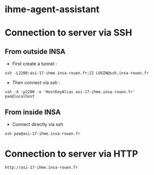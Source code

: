 # ihme-agent-assistant

# Connection to server via SSH

## From outside INSA
  
* First create a tunnel :
    
```ssh -L2200:asi-17-ihme.insa-rouen.fr:22 LOGIN@ssh.insa-rouen.fr```

* Then connect via ssh :

```ssh -X -p2200 -o 'HostKeyAlias asi-17-ihme.insa-rouen.fr' pao@localhost```

## From inside INSA

* Connect directly via ssh

```ssh pao@asi-17-ihme.insa-rouen.fr```

# Connection to server via HTTP

```http://asi-17-ihme.insa-rouen.fr```
